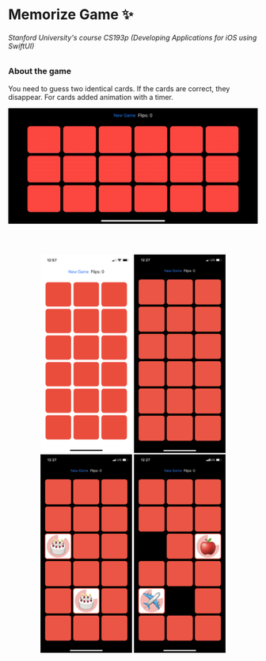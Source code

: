 # Memorize Game :sparkles:
###### Stanford University's course CS193p (Developing Applications for iOS using SwiftUI)

### About the game
You need to guess two identical cards. If the cards are correct, they disappear. For cards added animation with a timer.

<p align="center">
  <img src="/Screenshots/screencast.gif" alt="" width="700" align="middle">
</p>

<br><br>

<p align="center">
  <img src="/Screenshots/screenshot_01.png" alt="" height="400"> <img src="/Screenshots/screenshot_02.png" alt="" height="400"> <img src="/Screenshots/screenshot_03.png" alt="" height="400"> <img src="/Screenshots/screenshot_04.png" alt="" height="400">
</p>
